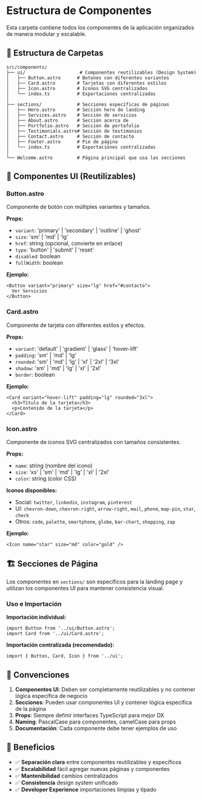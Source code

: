 # Estructura de Componentes

Esta carpeta contiene todos los componentes de la aplicación organizados de manera modular y escalable.

## 📁 Estructura de Carpetas

```
src/components/
├── ui/                    # Componentes reutilizables (Design System)
│   ├── Button.astro      # Botones con diferentes variantes
│   ├── Card.astro        # Tarjetas con diferentes estilos
│   ├── Icon.astro        # Iconos SVG centralizados
│   └── index.ts          # Exportaciones centralizadas
│
├── sections/             # Secciones específicas de páginas
│   ├── Hero.astro        # Sección hero de landing
│   ├── Services.astro    # Sección de servicios
│   ├── About.astro       # Sección acerca de
│   ├── Portfolio.astro   # Sección de portafolio
│   ├── Testimonials.astro# Sección de testimonios
│   ├── Contact.astro     # Sección de contacto
│   ├── Footer.astro      # Pie de página
│   └── index.ts          # Exportaciones centralizadas
│
└── Welcome.astro         # Página principal que usa las secciones
```

## 🎨 Componentes UI (Reutilizables)

### Button.astro
Componente de botón con múltiples variantes y tamaños.

**Props:**
- `variant`: 'primary' | 'secondary' | 'outline' | 'ghost'
- `size`: 'sm' | 'md' | 'lg'
- `href`: string (opcional, convierte en enlace)
- `type`: 'button' | 'submit' | 'reset'
- `disabled`: boolean
- `fullWidth`: boolean

**Ejemplo:**
```astro
<Button variant="primary" size="lg" href="#contacto">
  Ver Servicios
</Button>
```

### Card.astro
Componente de tarjeta con diferentes estilos y efectos.

**Props:**
- `variant`: 'default' | 'gradient' | 'glass' | 'hover-lift'
- `padding`: 'sm' | 'md' | 'lg'
- `rounded`: 'sm' | 'md' | 'lg' | 'xl' | '2xl' | '3xl'
- `shadow`: 'sm' | 'md' | 'lg' | 'xl' | '2xl'
- `border`: boolean

**Ejemplo:**
```astro
<Card variant="hover-lift" padding="lg" rounded="3xl">
  <h3>Título de la tarjeta</h3>
  <p>Contenido de la tarjeta</p>
</Card>
```

### Icon.astro
Componente de iconos SVG centralizados con tamaños consistentes.

**Props:**
- `name`: string (nombre del icono)
- `size`: 'xs' | 'sm' | 'md' | 'lg' | 'xl' | '2xl'
- `color`: string (color CSS)

**Iconos disponibles:**
- Social: `twitter`, `linkedin`, `instagram`, `pinterest`
- UI: `chevron-down`, `chevron-right`, `arrow-right`, `mail`, `phone`, `map-pin`, `star`, `check`
- Otros: `code`, `palette`, `smartphone`, `globe`, `bar-chart`, `shopping`, `zap`

**Ejemplo:**
```astro
<Icon name="star" size="md" color="gold" />
```

## 🏗️ Secciones de Página

Los componentes en `sections/` son específicos para la landing page y utilizan los componentes UI para mantener consistencia visual.

### Uso e Importación

**Importación individual:**
```astro
import Button from '../ui/Button.astro';
import Card from '../ui/Card.astro';
```

**Importación centralizada (recomendado):**
```astro
import { Button, Card, Icon } from '../ui';
```

## 📏 Convenciones

1. **Componentes UI**: Deben ser completamente reutilizables y no contener lógica específica de negocio
2. **Secciones**: Pueden usar componentes UI y contener lógica específica de la página
3. **Props**: Siempre definir interfaces TypeScript para mejor DX
4. **Naming**: PascalCase para componentes, camelCase para props
5. **Documentación**: Cada componente debe tener ejemplos de uso

## 🎯 Beneficios

- ✅ **Separación clara** entre componentes reutilizables y específicos
- ✅ **Escalabilidad** fácil agregar nuevas páginas y componentes
- ✅ **Mantenibilidad** cambios centralizados
- ✅ **Consistencia** design system unificado
- ✅ **Developer Experience** importaciones limpias y tipado